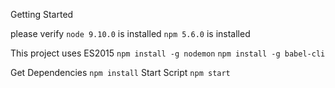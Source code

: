 Getting Started
 
 please verify
 `node 9.10.0` is installed
 `npm 5.6.0` is installed
 
 This project uses ES2015
 `npm install -g nodemon` 
 `npm install -g babel-cli`
 
 Get Dependencies `npm install`
 Start Script `npm start`